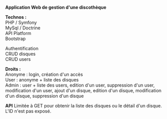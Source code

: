 **Application Web de gestion d'une discothèque**  

**Technos :**  
PHP / Symfony  
MySql / Doctrine  
API Platform  
Bootstrap  

Authentification  
CRUD disques  
CRUD users  

**Droits :**  
Anonyme : login, création d'un accès  
User : anonyme + liste des disques  
Admin : user + liste des users, edition d'un user, suppression d'un user, modification d'un user, ajout d'un disque, edition d'un disque, modification d'un disque, suppression d'un disque  

**API**
Limitée à GET pour obtenir la liste des disques ou le détail d'un disque.  
L'ID n'est pas exposé.  
